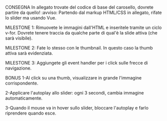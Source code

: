CONSEGNA
In allegato trovate del codice di base del carosello, dovrete partire da quello! :avviso:
Partendo dal markup HTML/CSS in allegato, rifate lo slider ma usando Vue.

MILESTONE 1:
Rimuovete le immagini dall'HTML e inseritele tramite un ciclo v-for.
Dovrete tenere traccia da qualche parte di qual'è la slide attiva (che sarà visibile).

MILESTONE 2:
Fate lo stesso con le thumbnail. In questo caso la thumb attiva sarà evidenziata.

MILESTONE 3:
Aggiungete gli event handler per i click sulle frecce di navigazione.

BONUS
1-Al click su una thumb, visualizzare in grande l'immagine corrispondente.

2-Applicare l'autoplay allo slider: ogni 3 secondi, cambia immagine automaticamente.

3-Quando il mouse va in hover sullo slider, bloccare l'autoplay e farlo riprendere quando esce.